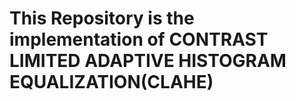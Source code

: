 # This Repository is the implementation of CONTRAST LIMITED ADAPTIVE HISTOGRAM EQUALIZATION(CLAHE) 
